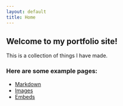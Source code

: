 ```yaml
---
layout: default
title: Home
---
```


## Welcome to my portfolio site! 
This is a collection of things I have made.

### Here are some example pages:

- [Markdown](02-markdown-examples)
- [Images](03-images-examples)
- [Embeds](04-embeds-examples)
